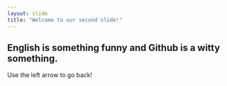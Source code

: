 ```yaml
---
layout: slide
title: "Welcome to our second slide!"
---
```

English is something funny and Github is a witty something.
---
Use the left arrow to go back!
